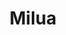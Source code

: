 ---
layout: project
title: Milua
description: Lua micro framework for web development
links:
    GitHub: https://github.com/MiguelMJ/Milua
position: 2
category: featured
---